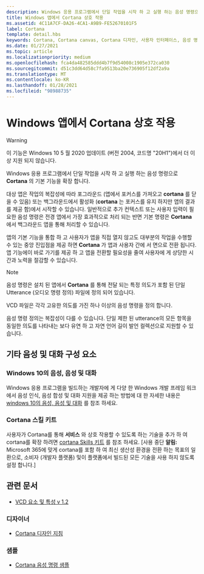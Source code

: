 ```yaml
---
description: Windows 응용 프로그램에서 단일 작업을 시작 하 고 실행 하는 음성 명령으로 **Cortana** 의 기본 기능을 확장 합니다.
title: Windows 앱에서 Cortana 상호 작용
ms.assetid: 4C11A7CF-DA26-4CA1-A9B9-FE52670101F5
label: Cortana
template: detail.hbs
keywords: Cortana, Cortana canvas, Cortana 디자인, 사용자 인터페이스, 음성 명령, VCD
ms.date: 01/27/2021
ms.topic: article
ms.localizationpriority: medium
ms.openlocfilehash: fca4da482585ddd4b7f9d54008c1905e372ca030
ms.sourcegitcommit: d51c3dd64d58c7fa9513ba20e736905f12df2a9a
ms.translationtype: MT
ms.contentlocale: ko-KR
ms.lasthandoff: 01/28/2021
ms.locfileid: "98988735"
---
```

# <a name="cortana-interactions-in-windows-apps"></a>Windows 앱에서 Cortana 상호 작용

>[!WARNING]
> 이 기능은 Windows 10 5 월 2020 업데이트 (버전 2004, 코드명 "20H1")에서 더 이상 지원 되지 않습니다.

Windows 응용 프로그램에서 단일 작업을 시작 하 고 실행 하는 음성 명령으로 **Cortana** 의 기본 기능을 확장 합니다.

대상 앱은 작업의 복잡성에 따라 포그라운드 (앱에서 포커스를 가져오고 **cortana** 를 닫을 수 있음) 또는 백그라운드에서 활성화 (**cortana** 는 포커스를 유지 하지만 앱의 결과를 제공 함)에서 시작할 수 있습니다. 일반적으로 추가 컨텍스트 또는 사용자 입력이 필요한 음성 명령은 전경 앱에서 가장 효과적으로 처리 되는 반면 기본 명령은 **Cortana** 에서 백그라운드 앱을 통해 처리할 수 있습니다. 

앱의 기본 기능을 통합 하 고 사용자가 앱을 직접 열지 않고도 대부분의 작업을 수행할 수 있는 중앙 진입점을 제공 하면 **Cortana** 가 앱과 사용자 간에 서 면으로 전환 됩니다. 앱 기능에이 바로 가기를 제공 하 고 앱을 전환할 필요성을 줄여 사용자에 게 상당한 시간과 노력을 절감할 수 있습니다.

> [!NOTE]
> 음성 명령은 설치 된 앱에서 **Cortana** 를 통해 전달 되는 특정 의도가 포함 된 단일 Utterance (오디오 명령 정의) 파일에 정의 되어 있습니다.
>
> VCD 파일은 각각 고유한 의도를 가진 하나 이상의 음성 명령을 정의 합니다.
>
> 음성 명령 정의는 복잡성이 다를 수 있습니다. 단일 제한 된 utterance의 모든 항목을 동일한 의도를 나타내는 보다 유연 하 고 자연 언어 길이 발언 컬렉션으로 지원할 수 있습니다.

## <a name="other-speech-and-conversation-components"></a>기타 음성 및 대화 구성 요소

### <a name="speech-voice-and-conversation-in-windows-10"></a>Windows 10의 음성, 음성 및 대화

Windows 응용 프로그램을 빌드하는 개발자에 게 다양 한 Windows 개발 프레임 워크에서 음성 인식, 음성 합성 및 대화 지원을 제공 하는 방법에 대 한 자세한 내용은 [windows 10의 음성, 음성 및 대화](/windows/apps/speech) 를 참조 하세요.

### <a name="cortana-skills-kit"></a>Cortana 스킬 키트

사용자가 Cortana를 통해 **서비스** 와 상호 작용할 수 있도록 하는 기술을 추가 하 여 cortana를 확장 하려면 [cortana Skills 키트](/cortana/skills/) 를 참조 하세요. [사용 중단 **알림:** Microsoft 365에 맞게 cortana를 포함 하 여 최신 생산성 환경을 전환 하는 목표의 일환으로, 소비자 (개발자 플랫폼) 및이 플랫폼에서 빌드된 모든 기술을 사용 하지 않도록 설정 합니다.]

## <a name="related-articles"></a>관련 문서

* [VCD 요소 및 특성 v 1.2](/uwp/schemas/voicecommands/voice-command-elements-and-attributes-1-2)

### <a name="designers"></a>디자이너

* [Cortana 디자인 지침](cortana-design-guidelines.md)

### <a name="samples"></a>샘플

* [Cortana 음성 명령 샘플](https://go.microsoft.com/fwlink/p/?LinkID=619899)
